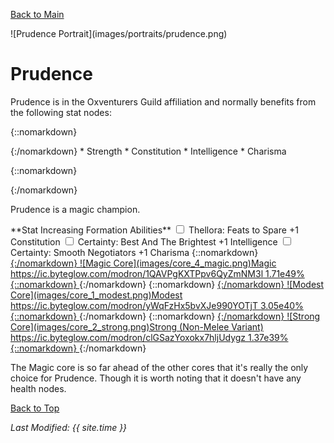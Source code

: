 [Back to Main](index.md)

<span id="prudence">
![Prudence Portrait](images/portraits/prudence.png)
</span>

# Prudence

<span class="champIntro">Prudence is in the Oxventurers Guild affiliation and normally benefits from the following stat nodes:</span>

{::nomarkdown}
<div id="champStats">
{:/nomarkdown}
* Strength
* Constitution
* Intelligence
* Charisma

{::nomarkdown}
</div>
{:/nomarkdown}


<span class="champIntro">Prudence is a magic champion.</span>

<span class="modronColumn">
    <span class="buffboxCol" id="buffbox">
        <span class="buffboxRowHeader">**Stat Increasing Formation Abilities**</span>
        <span class="buffboxRow" id="buffboxFeats to Spare">
            <span class="buffboxRowCol">
                <span class="buffboxRowCheck">
                    <input type="checkbox" name="1" id="Feats to Spare" value="Feats to Spare">
                    <label for="Feats to Spare">Thellora: Feats to Spare</label>
                </span>
            <span class="buffboxRowContent">
                +1 Constitution
            </span>
            </span>
        </span>
        <span class="buffboxRow" id="buffboxBest And The Brightest">
            <span class="buffboxRowCol">
                <span class="buffboxRowRadio">
                    <input type="checkbox" name="5" id="Best And The Brightest" value="Best And The Brightest">
                    <label for="Best And The Brightest">Certainty: Best And The Brightest</label>
                </span>
            <span class="buffboxRowContent">
                +1 Intelligence
            </span>
            </span>
        </span>
        <span class="buffboxRow" id="buffboxSmooth Negotiators">
            <span class="buffboxRowCol">
                <span class="buffboxRowRadio">
                    <input type="checkbox" name="5" id="Smooth Negotiators" value="Smooth Negotiators">
                    <label for="Smooth Negotiators">Certainty: Smooth Negotiators</label>
                </span>
            <span class="buffboxRowContent">
                +1 Charisma
            </span>
            </span>
        </span>
    </span>
{::nomarkdown}
    <a href="https://ic.byteglow.com/modron/1QAVPgKXTPpv6QyZmNM3l" target="_blank" data-core-id="4" data-buffs="">
{:/nomarkdown}
    <span class="modronRow">
        <span class="modronIconFull">
            ![Magic Core](images/core_4_magic.png)Magic
        </span>
        <span class="modronLink">
            https://ic.byteglow.com/modron/1QAVPgKXTPpv6QyZmNM3l
        </span>
        <span class="modronDamage">
            1.71e49%
        </span>
    </span>
{::nomarkdown}
    </a>
{:/nomarkdown}
{::nomarkdown}
    <a href="https://ic.byteglow.com/modron/yWqFzHx5bvXJe990YOTjT" target="_blank" data-core-id="1" data-buffs="">
{:/nomarkdown}
    <span class="modronRow">
        <span class="modronIconFull">
            ![Modest Core](images/core_1_modest.png)Modest
        </span>
        <span class="modronLink">
            https://ic.byteglow.com/modron/yWqFzHx5bvXJe990YOTjT
        </span>
        <span class="modronDamage">
            3.05e40%
        </span>
    </span>
{::nomarkdown}
    </a>
{:/nomarkdown}
{::nomarkdown}
    <a href="https://ic.byteglow.com/modron/clGSazYoxokx7hljUdygz" target="_blank" data-core-id="2" data-buffs="">
{:/nomarkdown}
    <span class="modronRow">
        <span class="modronIconFull">
            ![Strong Core](images/core_2_strong.png)Strong (Non-Melee Variant)
        </span>
        <span class="modronLink">
            https://ic.byteglow.com/modron/clGSazYoxokx7hljUdygz
        </span>
        <span class="modronDamage">
            1.37e39%
        </span>
    </span>
{::nomarkdown}
    </a>
{:/nomarkdown}
</span>

The Magic core is so far ahead of the other cores that it's really the only choice for Prudence. Though it is worth noting that it doesn't have any health nodes.

[Back to Top](#top)

*Last Modified: {{ site.time }}*
<script type="text/javascript" src="scripts/champion.js"></script>